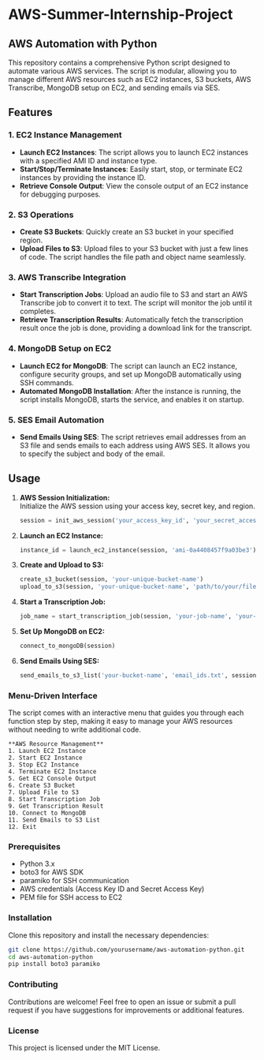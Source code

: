 # AWS-Summer-Internship-Project

## AWS Automation with Python

This repository contains a comprehensive Python script designed to automate various AWS services. The script is modular, allowing you to manage different AWS resources such as EC2 instances, S3 buckets, AWS Transcribe, MongoDB setup on EC2, and sending emails via SES.

## Features

### 1. **EC2 Instance Management**
   - **Launch EC2 Instances**: The script allows you to launch EC2 instances with a specified AMI ID and instance type. 
   - **Start/Stop/Terminate Instances**: Easily start, stop, or terminate EC2 instances by providing the instance ID.
   - **Retrieve Console Output**: View the console output of an EC2 instance for debugging purposes.

### 2. **S3 Operations**
   - **Create S3 Buckets**: Quickly create an S3 bucket in your specified region.
   - **Upload Files to S3**: Upload files to your S3 bucket with just a few lines of code. The script handles the file path and object name seamlessly.

### 3. **AWS Transcribe Integration**
   - **Start Transcription Jobs**: Upload an audio file to S3 and start an AWS Transcribe job to convert it to text. The script will monitor the job until it completes.
   - **Retrieve Transcription Results**: Automatically fetch the transcription result once the job is done, providing a download link for the transcript.

### 4. **MongoDB Setup on EC2**
   - **Launch EC2 for MongoDB**: The script can launch an EC2 instance, configure security groups, and set up MongoDB automatically using SSH commands.
   - **Automated MongoDB Installation**: After the instance is running, the script installs MongoDB, starts the service, and enables it on startup.

### 5. **SES Email Automation**
   - **Send Emails Using SES**: The script retrieves email addresses from an S3 file and sends emails to each address using AWS SES. It allows you to specify the subject and body of the email.

## Usage

1. **AWS Session Initialization:**  
   Initialize the AWS session using your access key, secret key, and region.

   ```python
   session = init_aws_session('your_access_key_id', 'your_secret_access_key')
   ```
2. **Launch an EC2 Instance:**  
   ```python
   instance_id = launch_ec2_instance(session, 'ami-0a4408457f9a03be3')
   ```
3. **Create and Upload to S3:**  
   ```python
   create_s3_bucket(session, 'your-unique-bucket-name')
   upload_to_s3(session, 'your-unique-bucket-name', 'path/to/your/file')
   ```
4. **Start a Transcription Job:**  
   ```python
   job_name = start_transcription_job(session, 'your-job-name', 'your-bucket-name', 'your-audio-file.wav')
   ```
5. **Set Up MongoDB on EC2:**  
   ```python
   connect_to_mongoDB(session)
   ```
6. **Send Emails Using SES:**  
   ```python
   send_emails_to_s3_list('your-bucket-name', 'email_ids.txt', session, 'Your Email Subject', 'Your Email Body')
   ```

### Menu-Driven Interface

The script comes with an interactive menu that guides you through each function step by step, making it easy to manage your AWS resources without needing to write additional code.

```plaintext
**AWS Resource Management**
1. Launch EC2 Instance
2. Start EC2 Instance
3. Stop EC2 Instance
4. Terminate EC2 Instance
5. Get EC2 Console Output
6. Create S3 Bucket
7. Upload File to S3
8. Start Transcription Job
9. Get Transcription Result
10. Connect to MongoDB
11. Send Emails to S3 List
12. Exit
```

### Prerequisites

- Python 3.x
- boto3 for AWS SDK
- paramiko for SSH communication
- AWS credentials (Access Key ID and Secret Access Key)
- PEM file for SSH access to EC2

### Installation

Clone this repository and install the necessary dependencies:

```bash
git clone https://github.com/yourusername/aws-automation-python.git
cd aws-automation-python
pip install boto3 paramiko
```
### Contributing

Contributions are welcome! Feel free to open an issue or submit a pull request if you have suggestions for improvements or additional features.

### License

This project is licensed under the MIT License.
